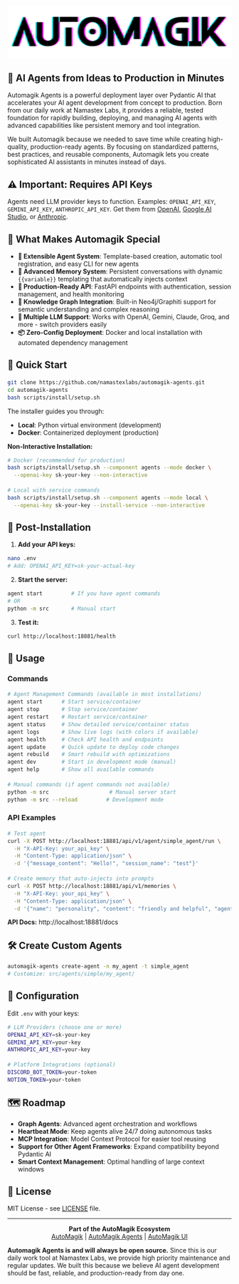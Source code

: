 <p align="center">
  <img src=".github/images/automagik_logo.png" alt="AutoMagik Logo" width="600"/>
</p>

## 🚀 AI Agents from Ideas to Production in Minutes

Automagik Agents is a powerful deployment layer over Pydantic AI that accelerates your AI agent development from concept to production. Born from our daily work at Namastex Labs, it provides a reliable, tested foundation for rapidly building, deploying, and managing AI agents with advanced capabilities like persistent memory and tool integration.

We built Automagik because we needed to save time while creating high-quality, production-ready agents. By focusing on standardized patterns, best practices, and reusable components, Automagik lets you create sophisticated AI assistants in minutes instead of days.

## ⚠️ **Important: Requires API Keys**

Agents need LLM provider keys to function. Examples: `OPENAI_API_KEY`, `GEMINI_API_KEY`, `ANTHROPIC_API_KEY`. Get them from [OpenAI](https://platform.openai.com/api-keys), [Google AI Studio](https://makersuite.google.com/app/apikey), or [Anthropic](https://console.anthropic.com/).

## 🌟 What Makes Automagik Special

- **🤖 Extensible Agent System**: Template-based creation, automatic tool registration, and easy CLI for new agents
- **💾 Advanced Memory System**: Persistent conversations with dynamic `{{variable}}` templating that automatically injects context
- **🔧 Production-Ready API**: FastAPI endpoints with authentication, session management, and health monitoring
- **🧠 Knowledge Graph Integration**: Built-in Neo4j/Graphiti support for semantic understanding and complex reasoning
- **🔗 Multiple LLM Support**: Works with OpenAI, Gemini, Claude, Groq, and more - switch providers easily
- **📦 Zero-Config Deployment**: Docker and local installation with automated dependency management

## 🚀 Quick Start

```bash
git clone https://github.com/namastexlabs/automagik-agents.git
cd automagik-agents
bash scripts/install/setup.sh
```

The installer guides you through:
- **Local**: Python virtual environment (development)
- **Docker**: Containerized deployment (production)

**Non-Interactive Installation:**
```bash
# Docker (recommended for production)
bash scripts/install/setup.sh --component agents --mode docker \
  --openai-key sk-your-key --non-interactive

# Local with service commands
bash scripts/install/setup.sh --component agents --mode local \
  --openai-key sk-your-key --install-service --non-interactive
```

## 📝 Post-Installation

1. **Add your API keys:**
```bash
nano .env
# Add: OPENAI_API_KEY=sk-your-actual-key
```

2. **Start the server:**
```bash
agent start         # If you have agent commands
# OR
python -m src       # Manual start
```

3. **Test it:**
```bash
curl http://localhost:18881/health
```

## 🎯 Usage

### Commands
```bash
# Agent Management Commands (available in most installations)
agent start      # Start service/container
agent stop       # Stop service/container  
agent restart    # Restart service/container
agent status     # Show detailed service/container status
agent logs       # Show live logs (with colors if available)
agent health     # Check API health and endpoints
agent update     # Quick update to deploy code changes
agent rebuild    # Smart rebuild with optimizations
agent dev        # Start in development mode (manual)
agent help       # Show all available commands

# Manual commands (if agent commands not available)
python -m src                   # Manual server start
python -m src --reload         # Development mode
```

### API Examples
```bash
# Test agent
curl -X POST http://localhost:18881/api/v1/agent/simple_agent/run \
  -H "X-API-Key: your_api_key" \
  -H "Content-Type: application/json" \
  -d '{"message_content": "Hello!", "session_name": "test"}'

# Create memory that auto-injects into prompts
curl -X POST http://localhost:18881/api/v1/memories \
  -H "X-API-Key: your_api_key" \
  -H "Content-Type: application/json" \
  -d '{"name": "personality", "content": "friendly and helpful", "agent_id": 1}'
```

**API Docs:** http://localhost:18881/docs

## 🛠️ Create Custom Agents

```bash
automagik-agents create-agent -n my_agent -t simple_agent
# Customize: src/agents/simple/my_agent/
```

## 🔧 Configuration

Edit `.env` with your keys:
```bash
# LLM Providers (choose one or more)
OPENAI_API_KEY=sk-your-key
GEMINI_API_KEY=your-key  
ANTHROPIC_API_KEY=your-key

# Platform Integrations (optional)
DISCORD_BOT_TOKEN=your-token
NOTION_TOKEN=your-token
```

## 🗺️ Roadmap

- **Graph Agents**: Advanced agent orchestration and workflows 
- **Heartbeat Mode**: Keep agents alive 24/7 doing autonomous tasks
- **MCP Integration**: Model Context Protocol for easier tool reusing
- **Support for Other Agent Frameworks**: Expand compatibility beyond Pydantic AI
- **Smart Context Management**: Optimal handling of large context windows

## 📄 License

MIT License - see [LICENSE](LICENSE) file.

---

<p align="center">
  <b>Part of the AutoMagik Ecosystem</b><br>
  <a href="https://github.com/namastexlabs/automagik">AutoMagik</a> |
  <a href="https://github.com/namastexlabs/automagik-agents">AutoMagik Agents</a> |
  <a href="https://github.com/namastexlabs/automagik-ui">AutoMagik UI</a>
</p>

**Automagik Agents is and will always be open source.** Since this is our daily work tool at Namastex Labs, we provide high priority maintenance and regular updates. We built this because we believe AI agent development should be fast, reliable, and production-ready from day one.
